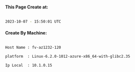 
   
#### This Page Create at:

```bash

2023-10-07 - 15:50:01 UTC

```

#### Create By Machine:

```bash

Host Name : fv-az1232-120

platform  : Linux-6.2.0-1012-azure-x86_64-with-glibc2.35

Ip Local  : 10.1.0.15

```

